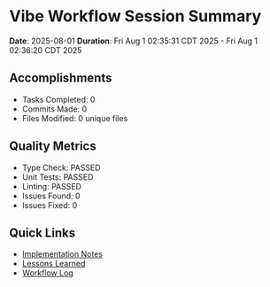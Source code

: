 # Vibe Workflow Session Summary

**Date**: 2025-08-01
**Duration**: Fri Aug 1 02:35:31 CDT 2025 - Fri Aug 1 02:36:20 CDT 2025

## Accomplishments

- Tasks Completed: 0
- Commits Made: 0
- Files Modified: 0 unique files

## Quality Metrics

- Type Check: PASSED
- Unit Tests: PASSED
- Linting: PASSED
- Issues Found: 0
- Issues Fixed: 0

## Quick Links

- [Implementation Notes](./implementation-notes.md)
- [Lessons Learned](./lessons-learned.md)
- [Workflow Log](./workflow-log.md)
